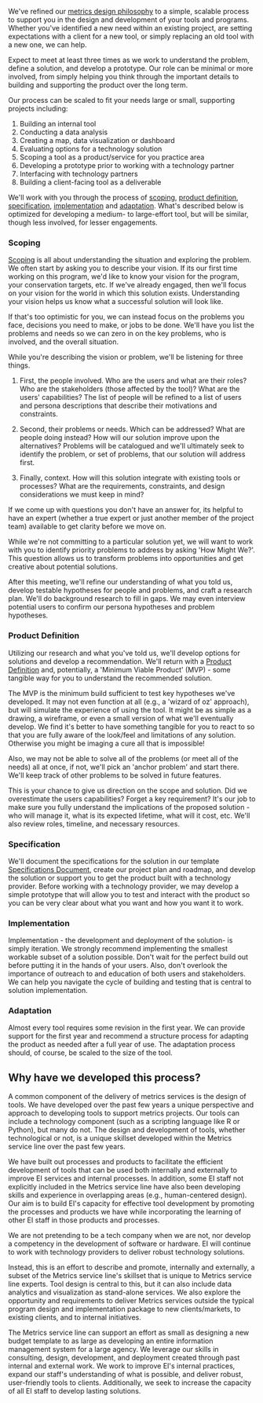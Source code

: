 We've refined our [metrics design philosophy](../metrics-design/overview.md) to a simple, scalable process to support you in the design and development of your tools and programs. Whether you've identified a new need within an existing project, are setting expectations with a client for a new tool, or simply replacing an old tool with a new one, we can help. 

Expect to meet at least three times as we work to understand the problem, define a solution, and develop a prototype. Our role can be minimal or more involved, from simply helping you think through the important details to building and supporting the product over the long term. 

Our process can be scaled to fit your needs large or small, supporting projects including:

1. Building an internal tool 
2. Conducting a data analysis
3. Creating a map, data visualization or dashboard
4. Evaluating options for a technology solution
5. Scoping a tool as a product/service for you practice area
6. Developing a prototype prior to working with a technology partner
7. Interfacing with technology partners
8. Building a client-facing tool as a deliverable

We'll work with you through the process of [scoping](#scoping), [product definition](#product-definition), [specification](#specification), [implementation](#implementation) and [adaptation](#adaptation). What's described below is optimized for developing a medium- to large-effort tool, but will be similar, though less involved, for lesser engagements.

### Scoping

[Scoping](scoping.md) is all about understanding the situation and exploring the problem. We often start by asking you to describe your vision. If its our first time working on this program, we'd like to know your vision for the program, your conservation targets, etc. If we've already engaged, then we'll focus on your vision for the world in which this solution exists. Understanding your vision helps us know what a successful solution will look like.

If that's too optimistic for you, we can instead focus on the problems you face, decisions you need to make, or jobs to be done. We'll have you list the problems and needs so we can zero in on the key problems, who is involved, and the overall situation.

While you're describing the vision or problem, we'll be listening for three things. 

1. First, the people involved. Who are the users and what are their roles? Who are the stakeholders (those affected by the tool)? What are the users' capabilities? The list of people will be refined to a list of users and persona descriptions that describe their motivations and constraints.

2. Second, their problems or needs. Which can be addressed? What are people doing instead? How will our solution improve upon the alternatives? Problems will be catalogued and we'll ultimately seek to identify the problem, or set of problems, that our solution will address first.

3. Finally, context. How will this solution integrate with existing tools or processes? What are the requirements, constraints, and design considerations we must keep in mind?


If we come up with questions you don't have an answer for, its helpful to have an expert (whether a true expert or just another member of the project team) available to get clarity before we move on.

While we're not committing to a particular solution yet, we will want to work with you to identify priority problems to address by asking 'How Might We?'. This question allows us to transform problems into opportunities and get creative about potential solutions.

After this meeting, we'll refine our understanding of what you told us, develop testable hypotheses for people and problems, and craft a research plan. We'll do background research to fill in gaps. We may even interview potential users to confirm our persona hypotheses and problem hypotheses.

### Product Definition

Utilizing our research and what you've told us, we'll develop options for solutions and develop a recommendation. We'll return with a [Product Definition](product-definition.md) and, potentially, a 'Minimum Viable Product' (MVP) - some tangible way for you to understand the recommended solution. 

The MVP is the minimum build sufficient to test key hypotheses we've developed. It may not even     function at all (e.g., a 'wizard of oz' approach), but will simulate the experience of using the tool. It might be as simple as a drawing, a wireframe, or even a small version of what we'll eventually develop. We find it's better to have something tangible for you to react to so that you are fully aware of the look/feel and limitations of any solution. Otherwise you might be imaging a cure all that is impossible!

Also, we may not be able to solve all of the problems (or meet all of the needs) all at once, if not, we'll pick an 'anchor problem' and start there. We'll keep track of other problems to be solved in future features.

This is your chance to give us direction on the scope and solution. Did we overestimate the users capabilities? Forget a key requirement? It's our job to make sure you fully understand the implications of the proposed solution - who will manage it, what is its expected lifetime, what will it cost, etc. We'll also review roles, timeline, and necessary resources. 

### Specification

We'll document the specifications for the solution in our template [Specifications Document](), create our project plan and roadmap, and develop the solution or support you to get the product built with a technology provider. Before working with a technology provider, we may develop a simple prototype that will allow you to test and interact with the product so you can be very clear about what you want and how you want it to work.

### Implementation

Implementation - the development and deployment of the solution- is simply iteration. We strongly recommend implementing the smallest workable subset of a solution possible. Don't wait for the perfect build out before putting it in the hands of your users. Also, don't overlook the importance of outreach to and education of both users and stakeholders. We can help you navigate the cycle of building and testing that is central to solution implementation.

### Adaptation

Almost every tool requires some revision in the first year. We can provide support for the first year and recommend a structure process for adapting the product as needed after a full year of use. The adaptation process should, of course, be scaled to the size of the tool.

## Why have we developed this process?

A common component of the delivery of metrics services is the design of tools. We have developed over the past few years a unique perspective and approach to developing tools to support metrics projects. Our tools can include a technology component (such as a scripting language like R or Python), but many do not. The design and development of tools, whether technological or not, is a unique skillset developed within the Metrics service line over the past few years.

We have built out processes and products to facilitate the efficient development of tools that can be used both internally and externally to improve EI services and internal processes. In addition, some EI staff not explicitly included in the Metrics service line have also been developing skills and experience in overlapping areas (e.g., human-centered design). Our aim is to build EI's capacity for effective tool development by promoting the processes and products we have while incorporating the learning of other EI staff in those products and processes.

We are not pretending to be a tech company when we are not, nor develop a competency in the development of software or hardware. EI will continue to work with technology providers to deliver robust technology solutions. 

Instead, this is an effort to describe and promote, internally and externally, a subset of the Metrics service line's skillset that is unique to Metrics service line experts. Tool design is central to this, but it can also include data analytics and visualization as stand-alone services. We also explore the opportunity and requirements to deliver Metrics services outside the typical program design and implementation package to new clients/markets, to existing clients, and to internal initiatives. 

The Metrics service line can support an effort as small as designing a new budget template to as large as developing an entire information management system for a large agency. We leverage our skills in consulting, design, development, and deployment created through past internal and external work. We work to improve EI's internal practices, expand our staff's understanding of what is possible, and deliver robust, user-friendly tools to clients. Additionally, we seek to increase the capacity of all EI staff to develop lasting solutions.
